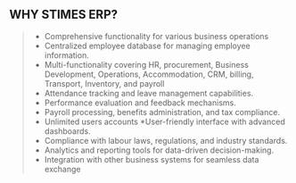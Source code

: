 ## WHY STIMES ERP?

>* Comprehensive functionality for various business operations 
>* 	Centralized employee database for managing employee information.
>*	Multi-functionality covering HR, procurement, Business Development, Operations, Accommodation, CRM, billing, Transport, Inventory, and payroll
>*	Attendance tracking and leave management capabilities.
>*	Performance evaluation and feedback mechanisms.
>*	Payroll processing, benefits administration, and tax compliance.
>*	Unlimited users accounts 
>*User-friendly interface with advanced dashboards.
>*	Compliance with labour laws, regulations, and industry standards.
>*	Analytics and reporting tools for data-driven decision-making.
>*	Integration with other business systems for seamless data exchange
